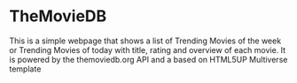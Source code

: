 # TheMovieDB
This is a simple webpage that shows a list of Trending Movies of the week or Trending Movies of today with title, rating and overview of each movie. It is powered by the themoviedb.org API and a based on HTML5UP Multiverse template
